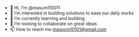 - 👋 Hi, I’m @masum110011
- 👀 I’m interested in building solutions to ease our daily works
- 🌱 I’m currently learning and building
- 💞️ I’m looking to collaborate on great ideas
- 📫 How to reach me masoom10101@gmail.com

<!---
masum110011/masum110011 is a ✨ special ✨ repository because its `README.md` (this file) appears on your GitHub profile.
You can click the Preview link to take a look at your changes.
--->
